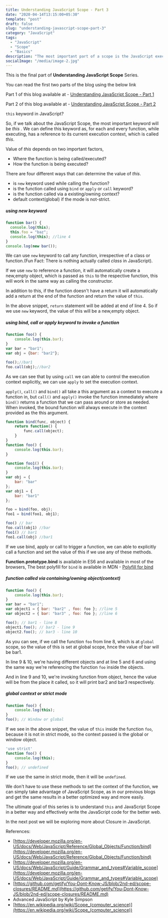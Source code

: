 ```yaml
---
title: Understanding JavaScript Scope - Part 3
date: "2020-04-14T13:15:00+05:30"
template: "post"
draft: false
slug: "understanding-javascript-scope-part-3"
category: "JavaScript"
tags:
  - "JavaScript"
  - "Scope"
  - "Basics"
description: "The most important part of a scope is the JavaScript execution context. So what is exceution context? Its the context depends on 3 questions, How the function is called? From where the function is called?"
socialImage: "/media/image-2.jpg"
---
```


This is the final part of **Understanding JavaScript Scope** Series.

You can read the first two parts of the blog using the below link

Part 1 of this blog available at - [Understanding JavaScript Scope - Part 1](understanding-javascript-scope-part-1)

Part 2 of this blog available at - [Understanding JavaScript Scope - Part 2](understanding-javascript-scope-part-2)

`this` keyword in JavaScript?

So, if we talk about the JavaScript Scope, the most important keyword will be *this* . We can define this keyword as, for each and every function, while executing, has a reference to its current execution context, which is called *this*.

Value of *this* depends on two important factors, 

* Where the function is being called/executed? 
* How the function is being executed?

There are four different ways that can determine the value of *this*.

* is `new` keyword used while calling the function?
* is the function called using `bind` or `apply` or `call` keyword?
* is the function called via a existing/owning context?
* default context(global) if the mode is not-strict.
##### using *new* keyword

```js
function bar() { 
  console.log(this);
  this.foo = "baz";
  console.log(this); //line 4
}
console.log(new bar());
```
We can use `new` keyword to call any function, irrespective of a class or function.(Fun Fact: There is nothing actually called *class* in JavaScript).

If we use `new` to reference a function, it will automatically create a new,empty object, which is passed as `this` to the respective function, this will work in the same way as calling the constructor. 

In addition to this, if the function doesn't have a return it will automatically add a return at the end of the function and return the value of `this`. 

In the above snippet, `return` statement will be added at end of line 4. So if we use `new` keyword, the value of this will be a new,empty object.


##### using **bind**, **call** or **apply** keyword to invoke a function

```js
function foo() {
    console.log(this.bar);
}
var bar = "bar1";
var obj = {bar: "bar2"};

foo();//bar1
foo.call(obj);//bar2
```

As we can see that by using `call` we can able to control the execution context explicitly, we can use `apply` to set the execution context.


 `apply()`, `call()` and `bind()` all take a this argument as a context to execute a function in, but `call()` and `apply()` invoke the function immediately where `bind()` returns a function that we can pass around or store as needed. When invoked, the bound function will always execute in the context provided as the this argument.


```js
function bind(func, object) {
    return function() {
        func.call(object);
    }
}
function foo() {
    console.log(this.bar);
}

function foo1() {
    console.log(this.bar);
}
var obj = {
    bar: "bar"
};
var obj1 = {
    bar: "bar1"
};

foo = bind(foo, obj);
foo1 = bind(foo1, obj1);

foo() // bar
foo.call(obj1) //bar
foo1() // bar1
foo1.call(obj) //bar1
```
If we use bind, apply or call to trigger a function, we can able to explicitly call a function and set the value of this if we use any of these methods.

**Function.prototype.bind** is available in ES6 and available in most of the browsers, The best polyfill for `bind` is available in MDN - [Polyfill for bind](https://developer.mozilla.org/en-US/docs/Web/JavaScript/Reference/Global_Objects/Function/bind#Polyfill)

##### function called via containing/owning object(context)

```js
function foo() {
    console.log(this.bar);
}
var bar = "bar1";
var object1 = { bar: "bar2" , foo: foo }; //line 5
var object2 = { bar: "bar3" , foo: foo }; //line 6

foo(); // bar1 - line 8
object1.foo(); // bar2 - line 9
object2.foo(); // bar3 - line 10
```
As you can see, if we call the function `foo` from line 8, which is at `global` scope, so the value of this is set at global scope, hnce the value of bar will be bar1.

In line 9 & 10, we're having different objects and at line 5 and 6 and using the same way we're referencing the function `foo` inside the objects.

And in line 9 and 10, we're invoking function from object, hence the value will be from the place it called, so it will print bar2 and bar3 respectively.

##### global context or strict mode
```js
function foo() {
    console.log(this);
}
foo(); // Window or global
```
If we see in the above snippet, the value of `this` inside the function `foo`, because it is not in strict mode, so the context passed is the global or window object.
```js
'use strict'
function foo() {
    console.log(this);
}
foo(); // undefined
```
If we use the same in strict mode, then it will be `undefined`. 

We don't have to use these methods to set the context of the function, we can simply take advantage of JavaScript Scope, as in our previous blogs and get the same results in a better optimized way and more easily.

The ultimate goal of this series is to understand `this` and JavaScript Scope in a better way and effectively write the JavaScript code for the better web.

In the next post we will be exploring more about Closure in JavaScript.


References:

* [https://developer.mozilla.org/en-US/docs/Web/JavaScript/Reference/Global_Objects/Function/bind](https://developer.mozilla.org/en-US/docs/Web/JavaScript/Reference/Global_Objects/Function/bind)
* [https://developer.mozilla.org/en-US/docs/Web/JavaScript/Guide/Grammar_and_types#Variable_scope](https://developer.mozilla.org/en-US/docs/Web/JavaScript/Guide/Grammar_and_types#Variable_scope)
* [https://github.com/getify/You-Dont-Know-JS/blob/2nd-ed/scope-closures/README.md](https://github.com/getify/You-Dont-Know-JS/blob/2nd-ed/scope-closures/README.md)
* Advanced JavaScript by Kyle Simpson
* [https://en.wikipedia.org/wiki/Scope_(computer_science)](https://en.wikipedia.org/wiki/Scope_(computer_science))